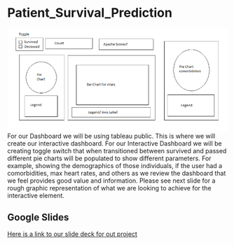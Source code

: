 # Patient_Survival_Prediction
![Image of rough element](https://github.com/Tyfox1206/Patient_Survival_Prediction/blob/main/Dashboards/Rough_interactive_element.PNG)
For our Dashboard we will be using tableau public. This is where we will create our interactive dashboard. For our Interactive Dashboard we will be creating toggle switch that when transitioned between survived and passed different pie charts will be populated to show different parameters. For example, showing the demographics of those individuals, if the user had a comorbidities, max heart rates, and others as we review the dashboard that we feel provides good value and information. Please see next slide for a rough graphic representation of what we are looking to achieve for the interactive element.  
## Google Slides
[Here is a link to our slide deck for out project](https://docs.google.com/presentation/d/1jnrrr0l-uUe2z7HDbpTL_04BQs7ri4SVBSeax-zFidA/edit?usp=sharing)